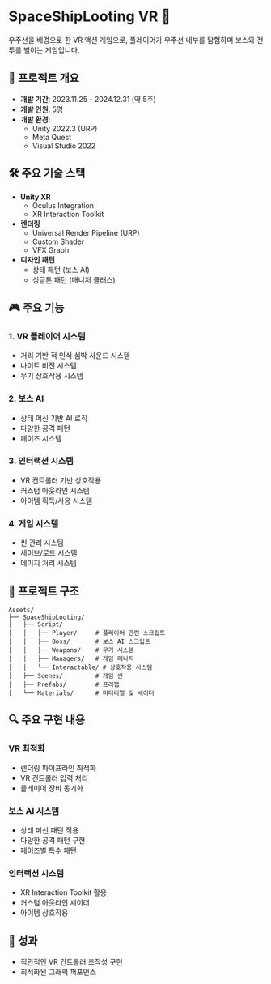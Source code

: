 # SpaceShipLooting VR 🚀

우주선을 배경으로 한 VR 액션 게임으로, 플레이어가 우주선 내부를 탐험하며 보스와 전투를 벌이는 게임입니다.

## 📌 프로젝트 개요

- **개발 기간**: 2023.11.25 - 2024.12.31 (약 5주)
- **개발 인원**: 5명
- **개발 환경**: 
  - Unity 2022.3 (URP)
  - Meta Quest
  - Visual Studio 2022

## 🛠 주요 기술 스택

- **Unity XR**
  - Oculus Integration
  - XR Interaction Toolkit
- **렌더링**
  - Universal Render Pipeline (URP)
  - Custom Shader
  - VFX Graph
- **디자인 패턴**
  - 상태 패턴 (보스 AI)
  - 싱글톤 패턴 (매니저 클래스)

## 🎮 주요 기능

### 1. VR 플레이어 시스템
- 거리 기반 적 인식 심박 사운드 시스템
- 나이트 비전 시스템
- 무기 상호작용 시스템

### 2. 보스 AI
- 상태 머신 기반 AI 로직
- 다양한 공격 패턴
- 페이즈 시스템

### 3. 인터랙션 시스템
- VR 컨트롤러 기반 상호작용
- 커스텀 아웃라인 시스템
- 아이템 획득/사용 시스템

### 4. 게임 시스템
- 씬 관리 시스템
- 세이브/로드 시스템
- 데미지 처리 시스템

## 📂 프로젝트 구조

```
Assets/
├── SpaceShipLooting/
│   ├── Script/
│   │   ├── Player/     # 플레이어 관련 스크립트
│   │   ├── Boss/       # 보스 AI 스크립트
│   │   ├── Weapons/    # 무기 시스템
│   │   ├── Managers/   # 게임 매니저
│   │   └── Interactable/ # 상호작용 시스템
│   ├── Scenes/         # 게임 씬
│   ├── Prefabs/        # 프리팹
│   └── Materials/      # 머티리얼 및 셰이더
```

## 🔍 주요 구현 내용

### VR 최적화
- 렌더링 파이프라인 최적화
- VR 컨트롤러 입력 처리
- 플레이어 장비 동기화

### 보스 AI 시스템
- 상태 머신 패턴 적용
- 다양한 공격 패턴 구현
- 페이즈별 특수 패턴

### 인터랙션 시스템
- XR Interaction Toolkit 활용
- 커스텀 아웃라인 셰이더
- 아이템 상호작용

## 🎯 성과
- 직관적인 VR 컨트롤러 조작성 구현
- 최적화된 그래픽 퍼포먼스